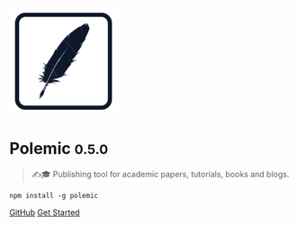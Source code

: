 ![logo](_media/logo-192x192.png)

# Polemic <small>0.5.0</small>

> ✍️🎓 Publishing tool for academic papers, tutorials, books and blogs.

`npm install -g polemic`

[GitHub](https://github.com/devtastic-org/polemic)
[Get Started](#getting-started)
